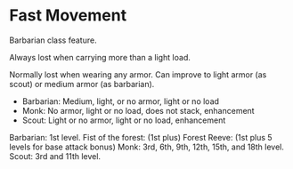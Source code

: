 Fast Movement
=============

Barbarian class feature.

Always lost when carrying more than a light load.

Normally lost when wearing any armor. Can improve to light armor (as scout) or medium armor (as barbarian).

- Barbarian: Medium, light, or no armor, light or no load
- Monk: No armor, light or no load, does not stack, enhancement
- Scout: Light or no armor, light or no load, enhancement

Barbarian: 1st level.
Fist of the forest: (1st plus)
Forest Reeve: (1st plus 5 levels for base attack bonus)
Monk: 3rd, 6th, 9th, 12th, 15th, and 18th level.
Scout: 3rd and 11th level. 
